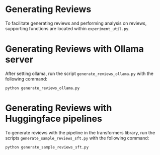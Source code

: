 # Generating Reviews
To facilitate generating reviews and performing analysis on reviews, supporting functions are located within `experiment_util.py`.

# Generating Reviews with Ollama server
After setting ollama, run the script `generate_reviews_ollama.py` with the following command:
```
python generate_reviews_ollama.py
```

# Generating Reviews with Huggingface pipelines
To generate reviews with the pipeline in the transformers library, run the scripts `generate_sample_reviews_sft.py` with the following command:
```
python generate_sample_reviews_sft.py
```
